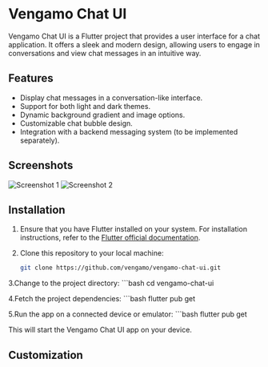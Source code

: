 # Vengamo Chat UI

Vengamo Chat UI is a Flutter project that provides a user interface for a chat application. It offers a sleek and modern design, allowing users to engage in conversations and view chat messages in an intuitive way.

## Features

- Display chat messages in a conversation-like interface.
- Support for both light and dark themes.
- Dynamic background gradient and image options.
- Customizable chat bubble design.
- Integration with a backend messaging system (to be implemented separately).

## Screenshots

![Screenshot 1](screenshots/screenshot1.png)
![Screenshot 2](screenshots/screenshot2.png)

## Installation

1. Ensure that you have Flutter installed on your system. For installation instructions, refer to the [Flutter official documentation](https://flutter.dev/docs/get-started/install).

2. Clone this repository to your local machine:
   ```bash
   git clone https://github.com/vengamo/vengamo-chat-ui.git
   
3.Change to the project directory:
    ```bash
    cd vengamo-chat-ui

4.Fetch the project dependencies:
     ```bash
    flutter pub get

5.Run the app on a connected device or emulator:
    ```bash
    flutter pub get

This will start the Vengamo Chat UI app on your device.

## Customization
